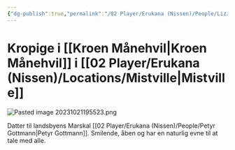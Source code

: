 ```yaml
---
{"dg-publish":true,"permalink":"/02 Player/Erukana (Nissen)/People/Lizzie Gottmann/"}
---
```


# Kropige i [[Kroen Månehvil\|Kroen Månehvil]] i [[02 Player/Erukana (Nissen)/Locations/Mistville\|Mistville]] 

![Pasted image 20231021195523.png](/img/user/10%20Attachments/Pasted%20image%2020231021195523.png)

Datter til landsbyens Marskal [[02 Player/Erukana (Nissen)/People/Petyr Gottmann\|Petyr Gottmann]]. Smilende, åben og har en naturlig evne til at tale med alle.